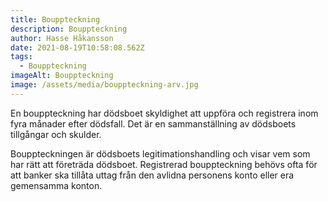```yaml
---
title: Bouppteckning
description: Bouppteckning
author: Hasse Håkansson
date: 2021-08-19T10:58:08.562Z
tags:
  - Bouppteckning
imageAlt: Bouppteckning
image: /assets/media/bouppteckning-arv.jpg
---
```

En bouppteckning har dödsboet skyldighet att uppföra och registrera inom fyra månader efter dödsfall. Det är en sammanställning av dödsboets tillgångar och skulder.

Bouppteckningen är dödsboets legitimationshandling och visar vem som har rätt att företräda dödsboet. Registrerad bouppteckning behövs ofta för att banker ska tillåta uttag från den avlidna personens konto eller era gemensamma konton.